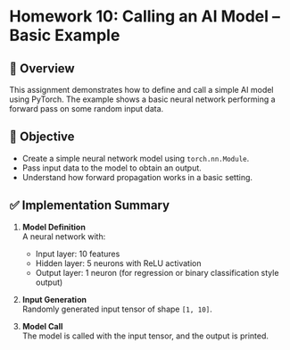 # Homework 10: Calling an AI Model – Basic Example

## 📘 Overview

This assignment demonstrates how to define and call a simple AI model using PyTorch. The example shows a basic neural network performing a forward pass on some random input data.

## 🧠 Objective

- Create a simple neural network model using `torch.nn.Module`.
- Pass input data to the model to obtain an output.
- Understand how forward propagation works in a basic setting.

## ✅ Implementation Summary

1. **Model Definition**  
   A neural network with:
   - Input layer: 10 features
   - Hidden layer: 5 neurons with ReLU activation
   - Output layer: 1 neuron (for regression or binary classification style output)

2. **Input Generation**  
   Randomly generated input tensor of shape `[1, 10]`.

3. **Model Call**  
   The model is called with the input tensor, and the output is printed.